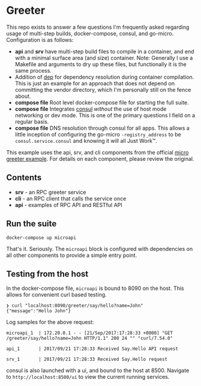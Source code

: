 # Greeter

This repo exists to answer a few questions I'm frequently asked regarding usage of multi-step
builds, docker-compose, consul, and go-micro. Configuration is as follows:

- **api** and **srv** have multi-step build files to compile in a container, and end with a minimal
    surface area (and size) container. Note: Generally I use a Makefile and arguments to dry up
    these files, but functionally it is the same process.
- Addition of [dep](https://github.com/golang/dep) for dependency resolution during container
    compilation. This is just an example for an approach that does not depend on committing the
    vendor directory, which I'm personally still on the fence about.
- **compose file** Root level docker-compose file for starting the full suite.
- **compose file** Integrates [consul](https://github.com/hashicorp/consul) *without* the use of host 
    mode networking or dev mode. This is one of the primary questions I field on a regular basis.
- **compose file** DNS resolution through consul for all apps. This allows a little inception of
    configuring the go-micro `-registry_address` to be `consul.service.consul` and knowing it will
    all Just Work™.

This example uses the api, srv, and cli components from the official [micro greeter example](https://github.com/micro/examples/tree/master/greeter). For details on each component, please review the original.

## Contents

- **srv** - an RPC greeter service
- **cli** - an RPC client that calls the service once
- **api** - examples of RPC API and RESTful API

## Run the suite

```
docker-compose up microapi
```

That's it. Seriously. The `microapi` block is configured with dependencies on all other components
to provide a simple entry point.

## Testing from the host

In the docker-compose file, `microapi` is bound to 8090 on the host. This allows for convenient curl
based testing.

```
❯ curl "localhost:8090/greeter/say/hello?name=John"
{"message":"Hello John"}
```

Log samples for the above request:
```
microapi_1  | 172.20.0.1 - - [21/Sep/2017:17:28:33 +0000] "GET /greeter/say/hello?name=John HTTP/1.1" 200 24 "" "curl/7.54.0"

api_1       | 2017/09/21 17:28:33 Received Say.Hello API request

srv_1       | 2017/09/21 17:28:33 Received Say.Hello request
```

consul is also launched with a ui, and bound to the host at 8500. Navigate to
`http://localhost:8500/ui` to view the current running services.
